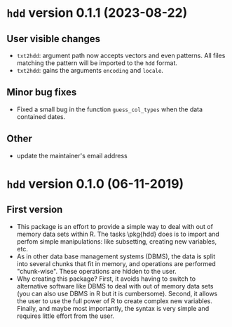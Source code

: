 
# `hdd` version 0.1.1 (2023-08-22)

## User visible changes

 - `txt2hdd`: argument path now accepts vectors and even patterns. All files matching the pattern will be imported to the `hdd` format.
- `txt2hdd`: gains the arguments `encoding` and `locale`.

## Minor bug fixes

 - Fixed a small bug in the function `guess_col_types` when the data contained dates.
 
## Other

- update the maintainer's email address

# `hdd` version 0.1.0 (06-11-2019)

## First version

- This package is an effort to provide a simple way to deal with out of memory data sets within R. The tasks \pkg{hdd} does is to import and perfom simple manipulations: like subsetting, creating new variables, etc.
- As in other data base management systems (DBMS), the data is split into several chunks that fit in memory, and operations are performed "chunk-wise". These operations are hidden to the user.
- Why creating this package? First, it avoids having to switch to alternative software like DBMS to deal with out of memory data sets (you can also use DBMS in R but it is cumbersome). Second, it allows the user to use the full power of R to create complex new variables. Finally, and maybe most importantly, the syntax is very simple and requires little effort from the user.
